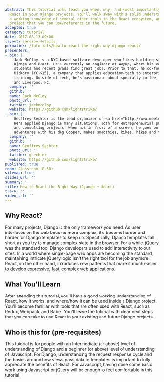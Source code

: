 ```yaml
---
abstract: This tutorial will teach you when, why, and (most importantly) how to use
  React in your Django projects. You'll walk away with a solid understanding of React,
  a working knowledge of several other tools in the React ecosystem, and a tutorial
  project that you can use/reference in the future.
accepted: true
category: tutorial
date: 2017-08-13 09:00
layout: session-details
permalink: /tutorials/how-to-react-the-right-way-django-react/
presenters:
- bio: |
    Jack McCloy is a NYC based software developer who likes building stuff using
    Django and React. He's currently an engineer at WayUp, where his code helps
    students and recent grads find great jobs. Prior to that, he co-founded
    Hickory (YC-S15), a company that applies education-tech to enterprise
    training. Outside of tech, he's passionate about specialty coffee, skiing,
    and Liverpool FC.
  company: ''
  github: ''
  name: Jack McCloy
  photo_url: ''
  twitter: jackmccloy
  website: https://github.com/lightstrike/
- bio: |
    Geoffrey Sechter is the lead organizer of <a href="http://www.meetup.com/django-nyc/">Django NYC</a>.
    He's applied Django in many situations, both for entrepreneurial pursuits
    and consulting projects. When not in front of a screen, he goes on
    adventures with his dog Cooper, makes smoothies, bikes, hikes and travels.
  company: ''
  github: ''
  name: Geoffrey Sechter
  photo_url: ''
  twitter: gsechter
  website: https://github.com/lightstrike/
published: true
room: Classroom (F-50)
sitemap: true
slides_url: ''
summary: ''
title: How to React the Right Way (Django + React)
track: ''
video_url: ''
---
```


## Why React?

For many projects, Django is the only framework you need. As user interfaces on the web become more complex, it's become harder and harder for Django templates to keep up. Specifically, Django templates fall short as you try to manage complex state in the browser. For a while, jQuery was the standard tool Django developers used to add interactivity to our sites. In a world where single-page web apps are becoming the standard, maintaining intricate jQuery logic isn't the right tool for the job anymore. React, on the other hand, introduces new patterns that make it much easier to develop expressive, fast, complex web applications.

## What You'll Learn

After attending this tutorial, you'll have a good working understanding of React, how it works, and where/how it can be used inside a Django project. You'll become familiar with tools that are often used with React, such as Redux, Webpack, and Babel. You'll leave the tutorial with clear next steps that you can take to use React in your existing and future Django projects.

## Who is this for (pre-requisites)

This tutorial is for people with an Intermediate (or above) level of understanding of Django and a beginner (or above) level of understanding of Javascript. For Django, understanding the request response cycle and the basics around how views pass data to templates is important to fully appreciate the benefits of React. For Javascript, having done some basic work using Javascript or jQuery will be enough to feel comfortable in this tutorial.
